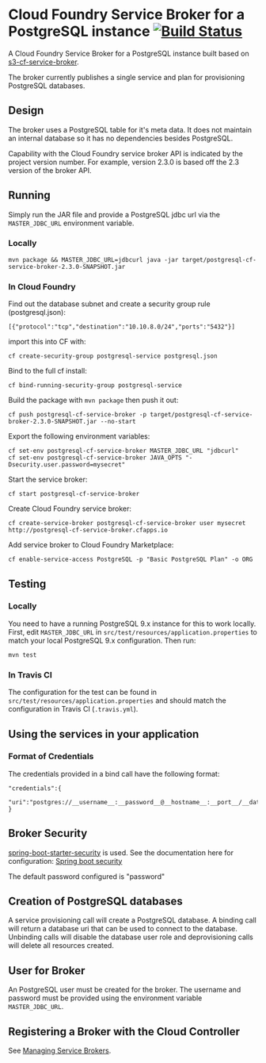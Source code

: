 # Cloud Foundry Service Broker for a PostgreSQL instance [![Build Status](https://travis-ci.org/cloudfoundry-community/postgresql-cf-service-broker.svg?branch=master)](https://travis-ci.org/cloudfoundry-community/postgresql-cf-service-broker)

A Cloud Foundry Service Broker for a PostgreSQL instance built based on [s3-cf-service-broker](https://github.com/cloudfoundry-community/s3-cf-service-broker).

The broker currently publishes a single service and plan for provisioning PostgreSQL databases.

## Design 

The broker uses a PostgreSQL table for it's meta data. It does not maintain an internal database so it has no dependencies besides PostgreSQL.

Capability with the Cloud Foundry service broker API is indicated by the project version number. For example, version 2.3.0 is based off the 2.3 version of the broker API.

## Running

Simply run the JAR file and provide a PostgreSQL jdbc url via the `MASTER_JDBC_URL` environment variable.

### Locally

```
mvn package && MASTER_JDBC_URL=jdbcurl java -jar target/postgresql-cf-service-broker-2.3.0-SNAPSHOT.jar
```

### In Cloud Foundry

Find out the database subnet and create a security group rule (postgresql.json):
```
[{"protocol":"tcp","destination":"10.10.8.0/24","ports":"5432"}]
```

import this into CF with:
```
cf create-security-group postgresql-service postgresql.json
```

Bind to the full cf install:
```
cf bind-running-security-group postgresql-service
```


Build the package with `mvn package` then push it out:
```
cf push postgresql-cf-service-broker -p target/postgresql-cf-service-broker-2.3.0-SNAPSHOT.jar --no-start
```

Export the following environment variables:

```
cf set-env postgresql-cf-service-broker MASTER_JDBC_URL "jdbcurl"
cf set-env postgresql-cf-service-broker JAVA_OPTS "-Dsecurity.user.password=mysecret"
```

Start the service broker:
```
cf start postgresql-cf-service-broker
```

Create Cloud Foundry service broker:
```
cf create-service-broker postgresql-cf-service-broker user mysecret http://postgresql-cf-service-broker.cfapps.io
```

Add service broker to Cloud Foundry Marketplace:
```
cf enable-service-access PostgreSQL -p "Basic PostgreSQL Plan" -o ORG
```

## Testing

### Locally

You need to have a running PostgreSQL 9.x instance for this to work locally.
First, edit ```MASTER_JDBC_URL``` in ```src/test/resources/application.properties``` to match your local PostgreSQL 9.x configuration.
Then run:
```
mvn test
```

### In Travis CI
The configuration for the test can be found in ```src/test/resources/application.properties``` and should match the configuration in Travis CI (```.travis.yml```).

## Using the services in your application

### Format of Credentials

The credentials provided in a bind call have the following format:

```
"credentials":{
	"uri":"postgres://__username__:__password__@__hostname__:__port__/__database__"
}
```

## Broker Security

[spring-boot-starter-security](https://github.com/spring-projects/spring-boot/tree/master/spring-boot-starters/spring-boot-starter-security) is used. See the documentation here for configuration: [Spring boot security](http://docs.spring.io/spring-boot/docs/current-SNAPSHOT/reference/htmlsingle/#boot-features-security)

The default password configured is "password"

## Creation of PostgreSQL databases

A service provisioning call will create a PostgreSQL database. A binding call will return a database uri that can be used to connect to the database. Unbinding calls will disable the database user role and deprovisioning calls will delete all resources created.

## User for Broker

An PostgreSQL user must be created for the broker. The username and password must be provided using the environment variable `MASTER_JDBC_URL`.

## Registering a Broker with the Cloud Controller

See [Managing Service Brokers](http://docs.cloudfoundry.org/services/managing-service-brokers.html).

